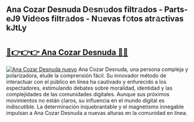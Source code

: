 ## Ana Cozar Desnuda D𝚎sn𝚞dos filtr𝚊dos - Parts-eJ9 Vid𝚎os filtr𝚊dos - N𝚞evas f𝚘tos atr𝚊ctivas kJtLy

# <h2><a href="http://mb0evgs.tromn.icu/?c=Ana+Cozar+Desnuda">🔗👉👉👉 Ana Cozar Desnuda 🔗🔗</a></h2>

[![Ana Cozar Desnuda nuevo](https://i.imgur.com/pEAQMta.gif)](http://mb0evgs.tromn.icu/?c=Ana+Cozar+Desnuda)
Ana Cozar Desnuda, una persona compleja y polarizadora, elude la comprensión fácil. Su innovador método de interactuar con el público en línea ha cautivado y enfurecido a los espectadores, estimulando debates sobre moralidad, identidad y las complejidades de las comunidades digitales. Aunque sus próximos movimientos no están claros, su influencia en el mundo digital es indiscutible. La determinación inquebrantable y el magnetismo innegable impulsan a Ana Cozar Desnuda a nuevas alturas en la comunidad en línea.
